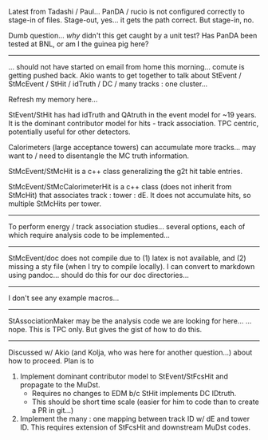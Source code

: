 Latest from Tadashi / Paul... PanDA / rucio is not configured correctly to stage-in of files.  Stage-out, yes... it gets the path correct.  But stage-in, no.

Dumb question... *why* didn't this get caught by a unit test?  Has PanDA been tested at BNL, or am I the guinea pig here?  

---

... should not have started on email from home this morning... comute is getting pushed back.  Akio wants to get together to talk about StEvent / StMcEvent / StHit / idTruth / DC / many tracks : one cluster...

Refresh my memory here...

StEvent/StHit has had idTruth and QAtruth in the event model for ~19 years.  It is the dominant contributor model for hits - track association.  TPC centric,
potentially useful for other detectors.

Calorimeters (large acceptance towers) can accumulate more tracks... may want to / need to disentangle the MC truth information.

StMcEvent/StMcHit is a c++ class generalizing the g2t hit table entries.

StMcEvent/StMcCalorimeterHit is a c++ class (does not inherit from StMcHit) that associates track : tower : dE.  It does not accumulate hits, so multiple StMcHits per tower.

---

To perform energy / track association studies... several options, each of which require analysis code to be implemented...

---

StMcEvent/doc does not compile due to (1) latex is not available, and (2) missing a sty file (when I try to compile locally).  I can convert to markdown using pandoc... should do this for our doc directories...

---

I don't see any example macros...

---

StAssociationMaker may be the analysis code we are looking for here...
... nope.  This is TPC only.  But gives the gist of how to do this.

---

Discussed w/ Akio (and Kolja, who was here for another question...) about how to proceed.  Plan is to

1) Implement dominant contributor model to StEvent/StFcsHit and propagate to the MuDst.  
	- Requires no changes to EDM b/c StHit implements DC IDtruth.
	- This should be short time scale (easier for him to code than to create a PR in git...)
2) Implement the many : one mapping between track ID w/ dE and tower ID. This requires extension of StFcsHit and downstream MuDst codes.




